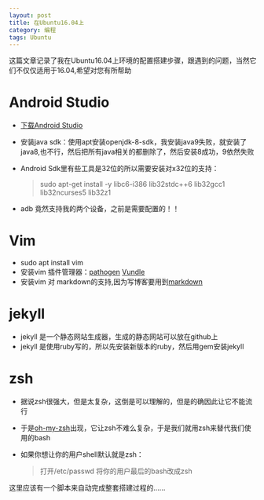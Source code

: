 ```yaml
---
layout: post
title: 在Ubuntu16.04上
category: 编程
tags: Ubuntu
---
```


这篇文章记录了我在Ubuntu16.04上环境的配置搭建步骤，跟遇到的问题，当然它们不仅仅适用于16.04,希望对您有所帮助 

# Android Studio  
- [下载Android Studio](http://www.android-studio.org/)
- 安装java sdk：使用apt安装openjdk-8-sdk，我安装java9失败，就安装了java8,也不行，然后把所有java相关的都删除了，然后安装8成功，9依然失败
- Android Sdk里有些工具是32位的所以需要安装对x32位的支持： 

  > sudo apt-get install -y libc6-i386 lib32stdc++6 lib32gcc1 lib32ncurses5 lib32z1

- adb 竟然支持我的两个设备，之前是需要配置的！！ 

# Vim 
- sudo apt install vim
- 安装vim 插件管理器：[pathogen](https://github.com/tpope/vim-pathogen) [Vundle](https://github.com/VundleVim/Vundle.vim)
- 安装vim 对 markdown的支持,因为写博客要用到[markdown](https://github.com/plasticboy/vim-markdown)

# jekyll 
- jekyll 是一个静态网站生成器，生成的静态网站可以放在github上
- jekyll 是使用ruby写的，所以先安装新版本的ruby，然后用gem安装jekyll

# zsh
- 据说zsh很强大，但是太复杂，这倒是可以理解的，但是的确因此让它不能流行
- 于是[oh-my-zsh](https://github.com/robbyrussell/oh-my-zsh/)出现，它让zsh不难么复杂，于是我们就用zsh来替代我们使用的bash
- 如果你想让你的用户shell默认就是zsh：

    > 打开/etc/passwd
    > 将你的用户最后的bash改成zsh

这里应该有一个脚本来自动完成整套搭建过程的......
